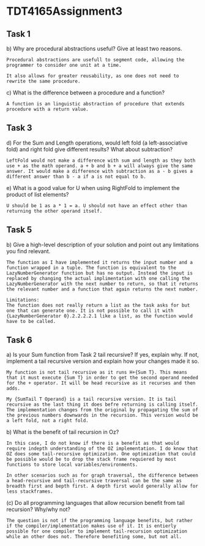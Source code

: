 # TDT4165Assignment3

## Task 1
b) Why are procedural abstractions useful?  Give at least two reasons.

```
Procedural abstractions are usefull to segment code, allowing the programmer to consider one unit at a time.

It also allows for greater reusability, as one does not need to rewrite the same procedure.
```

c) What is the difference between a procedure and a function?

```
A function is an linguistic abstraction of procedure that extends procedure with a return value.
```

## Task 3
d) For the Sum and Length operations, would left fold (a left-associative fold) and right fold give different results?  What about subtraction?

```
LeftFold would not make a difference with sum and length as they both use + as the math operand. a + b and b + a will always give the same answer. It would make a difference with subtraction as a - b gives a different answer than b - a if a is not equal to b.
```

e) What is a good value for U when using RightFold to implement the product of list elements?

```
U should be 1 as a * 1 = a. U should not have an effect other than returning the other operand itself.
```

## Task 5
b) Give a high-level description of your solution and point out any limitations you find relevant.

```
The function as I have implemented it returns the input number and a function wrapped in a tuple. The function is equivalent to the LazyNumberGenerator function but has no output. Instead the input is replaced by changing the actual implimentation with one calling the LazyNumberGenerator with the next number to return, so that it returns the relevant number and a function that again returns the next number. 

Limitations:
The function does not really return a list as the task asks for but one that can generate one. It is not possible to call it with {LazyNumberGenerator 0}.2.2.2.2.1 like a list, as the function would have to be called.
```

## Task 6
a) Is your Sum function from Task 2 tail recursive?  If yes, explain why. If not, implement a tail recursive version and explain how your changes made it so.

```
My function is not tail recursive as it runs H+{Sum T}. This means that it must execute {Sum T} in order to get the second operand needed for the + operator. It will be head recursive as it recurses and then adds. 

My {SumTail T Operand} is a tail recursive version. It is tail recursive as the last thing it does befre returning is calling itself. The implementation changes from the original by propagating the sum of the previous numbers downwards in the recursion. This version would be a left fold, not a right fold.
```

b) What is the benefit of tail recursion in Oz?
```
In this case, I do not know if there is a benefit as that would require indepth understanding of the OZ implementation. I do know that OZ does some tail-recursive optimization. One optimization that could be possible would be to drop the stack frame requiered by most functions to store local variables/environments. 

In other scenarios such as for graph traversal, the difference between a head-recursive and tail-recursive traversal can be the same as breadth first and bepth first. A depth first would generally allow for less stackframes.
```

(c) Do all programming languages that allow recursion benefit from tail recursion?  Why/why not?

```
The question is not if the programming language benefits, but rather if the compiler/implementation makes use of it. It is entierly possible for one compiler to implement tail-recursion optimization while an other does not. Therefore benefiting some, but not all. 
```
